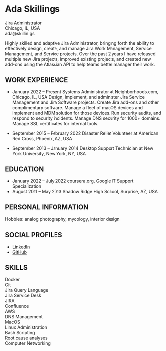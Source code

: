 # Ada Skillings
<p>
Jira Administrator
<br>Chicago, IL, USA
<br>ada@skillin.gs

Highly skilled and adaptive Jira Administrator, bringing forth the ability to effectively design, create, and manage Jira Work Management, Service Management, and Service projects. Over the past 2 years I have released multiple new Jira projects, improved existing projects, and created new add-ons using the Atlassian API to help teams better manager their work.

## WORK EXPERIENCE
  * January 2022 – Present
    Systems Administrator at Neighborhoods.com, Chicago, IL, USA
      Design, implement, and administer Jira Service Management and Jira Software projects. Create Jira add-ons and other complimentary software. Manage a fleet of macOS devices and implement and MDM solution for those devices. Run security audits, and respond to security incidents. Manage DNS security for 1000+ domains. Manage SSL certificates for internal tools.

  * September 2015 – February 2022
    Disaster Relief Volunteer at American Red Cross, Phoenix, AZ, USA

  * September 2013 – January 2014
    Desktop Support Technician at New York University, New York, NY, USA


## EDUCATION
  * January 2022 – July 2022
    coursera.org,  Google IT Support Specialization
  * August 2011 – May 2013
    Shadow Ridge High School, Surprise, AZ, USA 

## PERSONAL INFORMATION
  Hobbies: analog photography, mycology, interior design

## SOCIAL PROFILES
  * [LinkedIn](https://www.linkedin.com/in/asskillings/)
  * [GitHub](https://www.github.com/asskii)

## SKILLS
  <p>Docker
  <br>Git
  <br>Jira Query Language
  <br>Jira Service Desk
  <br>JIRA
  <br>Confluence
  <br>AWS
  <br>DNS Management
  <br>MacOS
  <br>Linux Administration
  <br>Bash Scripting
  <br>Root cause analyses
  <br>Computer Networking
</html>
